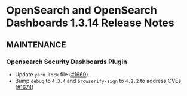 <h1>OpenSearch and OpenSearch Dashboards 1.3.14 Release Notes</h1>
<h2>MAINTENANCE</h2>

<h3>Opensearch Security Dashboards Plugin</h3>

<ul>
<li>Update <code>yarn.lock</code> file (<a href="https://github.com/opensearch-project/security-dashboards-plugin/pull/1669">#1669</a>)</li>
<li>Bump  <code>debug</code> to <code>4.3.4</code> and <code>browserify-sign</code> to <code>4.2.2</code> to address CVEs (<a href="https://github.com/opensearch-project/security-dashboards-plugin/pull/1674">#1674</a>)</li>
</ul>

